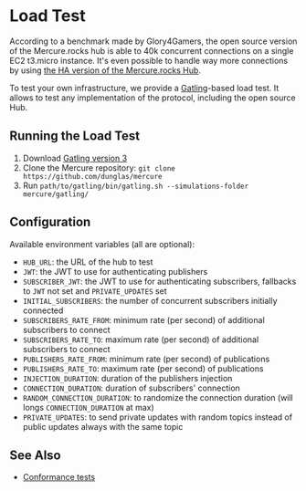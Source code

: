 # Load Test

According to a benchmark made by Glory4Gamers, the open source version of the Mercure.rocks hub is able to 40k concurrent connections on a single EC2 t3.micro instance.
It's even possible to handle way more connections by using [the HA version of the Mercure.rocks Hub](cluster.md).

To test your own infrastructure, we provide a [Gatling](https://gatling.io)-based load test. It allows to test any implementation of the protocol, including the open source Hub.

## Running the Load Test

1. Download [Gatling version 3](https://gatling.io/open-source/)
2. Clone the Mercure repository: `git clone https://github.com/dunglas/mercure`
3. Run `path/to/gatling/bin/gatling.sh --simulations-folder mercure/gatling/`

## Configuration

Available environment variables (all are optional):

- `HUB_URL`: the URL of the hub to test
- `JWT`: the JWT to use for authenticating publishers
- `SUBSCRIBER_JWT`: the JWT to use for authenticating subscribers, fallbacks to `JWT` not set and `PRIVATE_UPDATES` set
- `INITIAL_SUBSCRIBERS`: the number of concurrent subscribers initially connected
- `SUBSCRIBERS_RATE_FROM`: minimum rate (per second) of additional subscribers to connect
- `SUBSCRIBERS_RATE_TO`: maximum rate (per second) of additional subscribers to connect
- `PUBLISHERS_RATE_FROM`: minimum rate (per second) of publications
- `PUBLISHERS_RATE_TO`: maximum rate (per second) of publications
- `INJECTION_DURATION`: duration of the publishers injection
- `CONNECTION_DURATION`: duration of subscribers' connection
- `RANDOM_CONNECTION_DURATION`: to randomize the connection duration (will longs `CONNECTION_DURATION` at max)
- `PRIVATE_UPDATES`: to send private updates with random topics instead of public updates always with the same topic

## See Also

- [Conformance tests](../ecosystem/conformance-tests.md)
